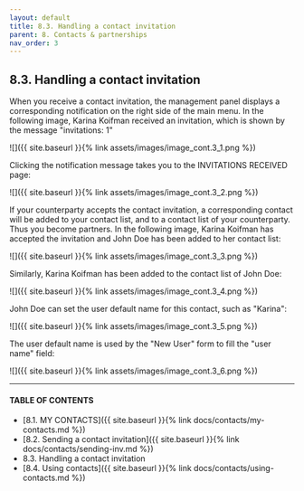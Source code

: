 ```yaml
---
layout: default
title: 8.3. Handling a contact invitation
parent: 8. Contacts & partnerships
nav_order: 3
---
```


## 8.3. Handling a contact invitation

When you receive a contact invitation, the management panel displays a corresponding notification on the right side of the main menu. In the following image, Karina Koifman received an invitation, which is shown by the message "<span class="text-orange">invitations: 1</span>" 

![]({{ site.baseurl }}{% link assets/images/image_cont.3_1.png %})

Clicking the notification message takes you to the INVITATIONS RECEIVED page:

![]({{ site.baseurl }}{% link assets/images/image_cont.3_2.png %})

If your counterparty accepts the contact invitation, a corresponding contact will be added to your contact list, and to a contact list of your counterparty. Thus you become partners. In the following image, Karina Koifman has accepted the invitation and John Doe has been added to her contact list:

![]({{ site.baseurl }}{% link assets/images/image_cont.3_3.png %})

Similarly, Karina Koifman has been added to the contact list of John Doe:

![]({{ site.baseurl }}{% link assets/images/image_cont.3_4.png %})

John Doe can set the user default name for this contact, such as "Karina":

![]({{ site.baseurl }}{% link assets/images/image_cont.3_5.png %})

The user default name is used by the "New User" form to fill the "user name" field:

![]({{ site.baseurl }}{% link assets/images/image_cont.3_6.png %})

---
#### TABLE OF CONTENTS
* [8.1. MY CONTACTS]({{ site.baseurl }}{% link docs/contacts/my-contacts.md %})
* [8.2. Sending a contact invitation]({{ site.baseurl }}{% link docs/contacts/sending-inv.md %})
* 8.3. Handling a contact invitation
* [8.4. Using contacts]({{ site.baseurl }}{% link docs/contacts/using-contacts.md %})